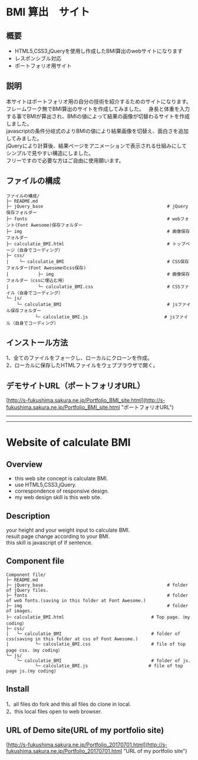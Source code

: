 # BMI 算出　サイト
## 概要
* HTML5,CSS3,jQueryを使用し作成したBMI算出のwebサイトになります
* レスポンシブル対応
* ポートフォリオ用サイト
## 説明
本サイトはポートフォリオ用の自分の技術を紹介するためのサイトになります。  
フレームワーク無でBMI算出のサイトを作成してみました。  
身長と体重を入力する事でBMIが算出され、BMIの値によって結果の画像が切替わるサイトを作成しました。  
javascriptの条件分岐式のよりBMIの値により結果画像を切替え、面白さを追加してみました。  
jQueryにより計算後、結果ページをアニメーションで表示される仕組みにしてシンプルで見やすい構造にしました。  
フリーですので必要な方はご自由に使用願います。  
## ファイルの構成
```
ファイルの構成/
├─ README.md
├─ jQuery_base                                               # jQuery保存フォルダー
├─ fonts                                                     # webフォント(Font Awesome)保存フォルダー
├─ img                                                       # 画像保存フォルダー
├─ calculatie_BMI.html                                       # トップページ（自身でコーディング）
├─ css/
|    └─ calculatie_BMI                                       # CSS保存フォルダー(Font Awesomeのcss保存)
|           ├─ img                                           # 画像保存フォルダー（cssに埋込む用）
|           └─ calculatie_BMI.css                            # CSSファイル（自身でコーディング）
└─ js/
    └─ calculatie_BMI                                        # jsファイル保存フォルダー
           └─ calculatie_BMI.js                             # jsファイル（自身でコーディング）   
```
## インストール方法
1、全てのファイルをフォークし、ローカルにクローンを作成。  
2、ローカルに保存したHTMLファイルをウェブブラウザで開く。  
## デモサイトURL（ポートフォリオURL）
[http://s-fukushima.sakura.ne.jp/Portfolio_BMI_site.html](http://s-fukushima.sakura.ne.jp/Portfolio_BMI_site.html "ポートフォリオURL")

***
***

# Website of calculate BMI
## Overview
* this web site concept is calculate BMI.
* use HTML5,CSS3,jQuery.
* correspondence of responsive design.
* my web design skill is this web site.
## Description
your height and your weight input to calculate BMI.  
result page change according to your BMI.  
this skill is javascript of if sentence.     
## Component file
```
Component file/
├─ README.md
├─ jQuery_base                                               # folder of jQuery files.
├─ fonts                                                     # folder of web fonts.(saving in this folder at Font Awesome.)
├─ img                                                       # folder of images. 
├─ calculatie_BMI.html                                 # Top page.（my coding）
├─ css/
|   └─ calculatie_BMI                                  # folder of css(saving in this folder at css of Font Awesome.)
|          └─ calculatie_BMI.css                       # file of top page css.（my coding）
└─ js/
    └─ calculatie_BMI                                  # folder of js.
           └─ calculatie_BMI.js                       # file of top page js.(my coding)
```
## Install
1、all files do fork and this all files do clone in local.  
2、this local files open to web browser.  
## URL of Demo site(URL of my portfolio site)
[http://s-fukushima.sakura.ne.jp/Portfolio_20170701.html](http://s-fukushima.sakura.ne.jp/Portfolio_20170701.html "URL of my portfolio site")
